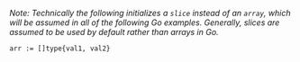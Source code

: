 *Note: Technically the following initializes a `slice` instead of an `array`, which will be assumed in all of the following Go examples. Generally, slices are assumed to be used by default rather than arrays in Go.*

```
arr := []type{val1, val2}
```